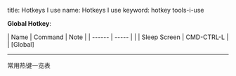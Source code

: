title: Hotkeys I use
name: Hotkeys I use
keyword: hotkey tools-i-use

**Global Hotkey**:

| Name                               | Command     | Note |
| ------                             | -----       |      |
| Sleep Screen                       | CMD-CTRL-L  |      |
[Global]

---
常用热键一览表

